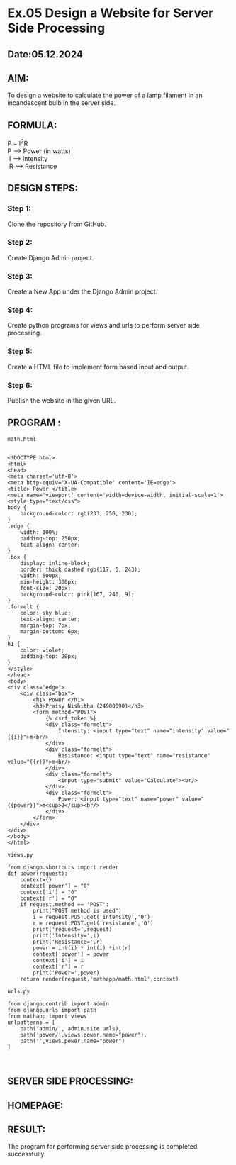 # Ex.05 Design a Website for Server Side Processing
## Date:05.12.2024

## AIM:
 To design a website to calculate the power of a lamp filament in an incandescent bulb in the server side. 


## FORMULA:
P = I<sup>2</sup>R
<br> P --> Power (in watts)
<br> I --> Intensity
<br> R --> Resistance

## DESIGN STEPS:

### Step 1:
Clone the repository from GitHub.

### Step 2:
Create Django Admin project.

### Step 3:
Create a New App under the Django Admin project.

### Step 4:
Create python programs for views and urls to perform server side processing.

### Step 5:
Create a HTML file to implement form based input and output.

### Step 6:
Publish the website in the given URL.

## PROGRAM :

```
math.html


<!DOCTYPE html>
<html>
<head>
<meta charset='utf-8'>
<meta http-equiv='X-UA-Compatible' content='IE=edge'>
<title> Power </title>
<meta name='viewport' content='width=device-width, initial-scale=1'>
<style type="text/css">
body {
    background-color: rgb(233, 250, 230);
}
.edge {
    width: 100%;
    padding-top: 250px;
    text-align: center;
}
.box {
    display: inline-block;
    border: thick dashed rgb(117, 6, 243);
    width: 500px;
    min-height: 300px;
    font-size: 20px;
    background-color: pink(167, 240, 9);
}
.formelt {
    color: sky blue;
    text-align: center;
    margin-top: 7px;
    margin-bottom: 6px;
}
h1 {
    color: violet;
    padding-top: 20px;
}
</style>
</head>
<body>
<div class="edge">
    <div class="box">
        <h1> Power </h1>
        <h3>Praisy Nishitha (24900090)</h3>
        <form method="POST">
            {% csrf_token %}
            <div class="formelt">
                Intensity: <input type="text" name="intensity" value="{{i}}">m<br/>
            </div>
            <div class="formelt">
                Resistance: <input type="text" name="resistance" value="{{r}}">m<br/>
            </div>
            <div class="formelt">
                <input type="submit" value="Calculate"><br/>
            </div>
            <div class="formelt">
                Power: <input type="text" name="power" value="{{power}}">m<sup>2</sup><br/>
            </div>
        </form>
    </div>
</div>
</body>
</html>

views.py

from django.shortcuts import render 
def power(request): 
    context={} 
    context['power'] = "0" 
    context['i'] = "0" 
    context['r'] = "0" 
    if request.method == 'POST': 
        print("POST method is used")
        i = request.POST.get('intensity','0')
        r = request.POST.get('resistance','0')
        print('request=',request) 
        print('Intensity=',i) 
        print('Resistance=',r) 
        power = int(i) * int(i) *int(r)
        context['power'] = power 
        context['i'] = i
        context['r'] = r 
        print('Power=',power) 
    return render(request,'mathapp/math.html',context)

urls.py

from django.contrib import admin 
from django.urls import path 
from mathapp import views 
urlpatterns = [ 
    path('admin/', admin.site.urls), 
    path('power/',views.power,name="power"),
    path('',views.power,name="power")
]



```
## SERVER SIDE PROCESSING:

## HOMEPAGE:


## RESULT:
The program for performing server side processing is completed successfully.
